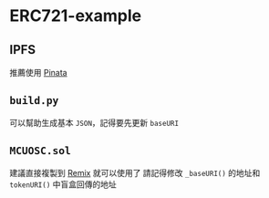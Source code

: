# ERC721-example

## IPFS
推薦使用 [Pinata](https://app.pinata.cloud/)

## `build.py`
可以幫助生成基本 `JSON`，記得要先更新 `baseURI`

## `MCUOSC.sol`
建議直接複製到 [Remix](https://remix.ethereum.org) 就可以使用了
請記得修改 `_baseURI()` 的地址和 `tokenURI()` 中盲盒回傳的地址
